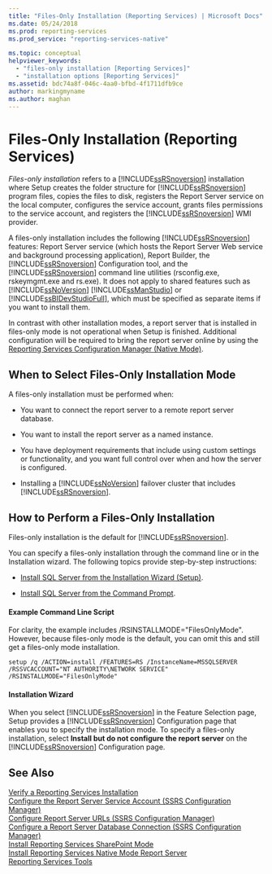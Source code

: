 ```yaml
---
title: "Files-Only Installation (Reporting Services) | Microsoft Docs"
ms.date: 05/24/2018
ms.prod: reporting-services
ms.prod_service: "reporting-services-native"

ms.topic: conceptual
helpviewer_keywords: 
  - "files-only installation [Reporting Services]"
  - "installation options [Reporting Services]"
ms.assetid: bdc74a8f-046c-4aa0-bfbd-4f1711dfb9ce
author: markingmyname
ms.author: maghan
---
```

# Files-Only Installation (Reporting Services)
  *Files-only installation* refers to a [!INCLUDE[ssRSnoversion](../../includes/ssrsnoversion-md.md)] installation where Setup creates the folder structure for [!INCLUDE[ssRSnoversion](../../includes/ssrsnoversion-md.md)] program files, copies the files to disk, registers the Report Server service on the local computer, configures the service account, grants files permissions to the service account, and registers the [!INCLUDE[ssRSnoversion](../../includes/ssrsnoversion-md.md)] WMI provider.  
  
 A files-only installation includes the following [!INCLUDE[ssRSnoversion](../../includes/ssrsnoversion-md.md)] features: Report Server service (which hosts the Report Server Web service and background processing application), Report Builder, the [!INCLUDE[ssRSnoversion](../../includes/ssrsnoversion-md.md)] Configuration tool, and the [!INCLUDE[ssRSnoversion](../../includes/ssrsnoversion-md.md)] command line utilities (rsconfig.exe, rskeymgmt.exe and rs.exe). It does not apply to shared features such as [!INCLUDE[ssNoVersion](../../includes/ssnoversion-md.md)] [!INCLUDE[ssManStudio](../../includes/ssmanstudio-md.md)] or [!INCLUDE[ssBIDevStudioFull](../../includes/ssbidevstudiofull-md.md)], which must be specified as separate items if you want to install them.  
  
 In contrast with other installation modes, a report server that is installed in files-only mode is not operational when Setup is finished. Additional configuration will be required to bring the report server online by using the [Reporting Services Configuration Manager &#40;Native Mode&#41;](../../reporting-services/install-windows/reporting-services-configuration-manager-native-mode.md).  
  
## When to Select Files-Only Installation Mode  
 A files-only installation must be performed when:  
  
-   You want to connect the report server to a remote report server database.  
  
-   You want to install the report server as a named instance.  
  
-   You have deployment requirements that include using custom settings or functionality, and you want full control over when and how the server is configured.  
  
-   Installing a [!INCLUDE[ssNoVersion](../../includes/ssnoversion-md.md)] failover cluster that includes [!INCLUDE[ssRSnoversion](../../includes/ssrsnoversion-md.md)].  
  
## How to Perform a Files-Only Installation  
 Files-only installation is the default for [!INCLUDE[ssRSnoversion](../../includes/ssrsnoversion-md.md)].  
  
 You can specify a files-only installation through the command line or in the Installation wizard. The following topics provide step-by-step instructions:  
  
-   [Install SQL Server from the Installation Wizard &#40;Setup&#41;](../../database-engine/install-windows/install-sql-server-from-the-installation-wizard-setup.md).  
  
-   [Install SQL Server from the Command Prompt](../../database-engine/install-windows/install-sql-server-from-the-command-prompt.md).  
  
#### Example Command Line Script  
 For clarity, the example includes /RSINSTALLMODE="FilesOnlyMode". However, because files-only mode is the default, you can omit this and still get a files-only mode installation.  
  
```  
setup /q /ACTION=install /FEATURES=RS /InstanceName=MSSQLSERVER /RSSVCACCOUNT="NT AUTHORITY\NETWORK SERVICE" /RSINSTALLMODE="FilesOnlyMode"  
```  
  
#### Installation Wizard  
 When you select [!INCLUDE[ssRSnoversion](../../includes/ssrsnoversion-md.md)] in the Feature Selection page, Setup provides a [!INCLUDE[ssRSnoversion](../../includes/ssrsnoversion-md.md)] Configuration page that enables you to specify the installation mode. To specify a files-only installation, select **Install but do not configure the report server** on the [!INCLUDE[ssRSnoversion](../../includes/ssrsnoversion-md.md)] Configuration page.  
  
## See Also  
 [Verify a Reporting Services Installation](../../reporting-services/install-windows/verify-a-reporting-services-installation.md)   
 [Configure the Report Server Service Account &#40;SSRS Configuration Manager&#41;](../../reporting-services/install-windows/configure-the-report-server-service-account-ssrs-configuration-manager.md)   
 [Configure Report Server URLs  &#40;SSRS Configuration Manager&#41;](../../reporting-services/install-windows/configure-report-server-urls-ssrs-configuration-manager.md)   
 [Configure a Report Server Database Connection  &#40;SSRS Configuration Manager&#41;](../../reporting-services/install-windows/configure-a-report-server-database-connection-ssrs-configuration-manager.md)   
 [Install Reporting Services SharePoint Mode](../../reporting-services/install-windows/install-reporting-services-sharepoint-mode.md)   
 [Install Reporting Services Native Mode Report Server](~/reporting-services/install-windows/install-reporting-services-native-mode-report-server.md)   
 [Reporting Services Tools](../../reporting-services/tools/reporting-services-tools.md)  
  
  

